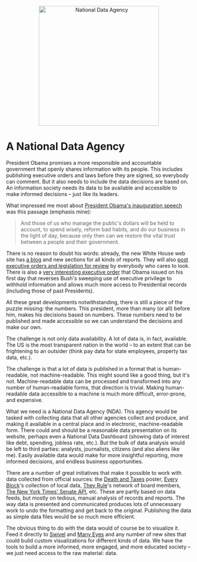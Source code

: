 <p align="center"><img src="https://media.eagereyes.org/media/2009/nda.png" border="0" alt="National Data Agency" width="326" height="326" /></p>

# A National Data Agency

President Obama promises a more responsible and accountable government that openly shares information with its people. This includes publishing executive orders and laws before they are signed, so everybody can comment. But it also needs to include the data decisions are based on. An information society needs its data to be available and accessible to make informed decisions &ndash; just like its leaders.

What impressed me most about <a href="http://www.nytimes.com/2009/01/20/us/politics/20text-obama.html?pagewanted=all">President Obama's inauguration speech</a> was this passage (emphasis mine):

>	And those of us who manage the public's dollars will be held to account, to spend wisely, reform bad habits, and do our business in the light of day, because only then can we restore the vital trust between a people and their government.

There is no reason to doubt his words: already, the new White House web site has <a href="http://www.whitehouse.gov/blog/">a blog</a> and new sections for all kinds of reports. They will also <a href="http://www.whitehouse.gov/blog/change_has_come_to_whitehouse-gov/">post executive orders and legislation for review</a> by everybody who cares to look. There is also a <a href="http://www.whitehouse.gov/the_press_office/ExecutiveOrderPresidentialRecords/">very interesting executive order</a> that Obama issued on his first day that reverses Bush's sweeping use of executive privilege to withhold information and allows much more access to Presidential records (including those of past Presidents).

All these great developments notwithstanding, there is still a piece of the puzzle missing: the numbers. This president, more than many (or all) before him, makes his decisions based on numbers. These numbers need to be published and made accessible so we can understand the decisions and make our own.

The challenge is not only data availability. A lot of data is, in fact, available. The US is the most transparent nation in the world &ndash; to an extent that can be frightening to an outsider (think pay data for state employees, property tax data, etc.).

The challenge is that a lot of data is published in a format that is human-readable, not machine-readable. This might sound like a good thing, but it's not. Machine-readable data can be processed and transformed into any number of human-readable forms, that direction is trivial. Making human-readable data accessible to a machine is much more difficult, error-prone, and expensive.

What we need is a National Data Agency (NDA). This agency would be tasked with collecting data that all other agencies collect and produce, and making it available in a central place and in electronic, machine-readable form. There could and should be a reasonable data presentation on its website, perhaps even a National Data Dashboard (showing data of interest like debt, spending, jobless rate, etc.). But the bulk of data analysis would be left to third parties: analysts, journalists, citizens (and also aliens like me). Easily available data would make for more insightful reporting, more informed decisions, and endless business opportunities.

There are a number of great initiatives that make it possible to work with data collected from official sources: the <a href="http://www.wallstats.com/deathandtaxes/">Death and Taxes</a> poster, <a href="http://www.everyblock.com/">Every Block</a>'s collection of local data, <a href="http://theyrule.net/">They Rule</a>'s network of board members, <a href="http://developer.nytimes.com/docs/congress_api/">The New York Times' Senate API</a>, etc. These are partly based on data feeds, but mostly on tedious, manual analysis of records and reports. The way data is presented and communicated produces lots of unnecessary work to undo the formatting and get back to the original. Publishing the data as simple data files would be so much more efficient.

The obvious thing to do with the data would of course be to visualize it. Feed it directly to <a href="http://www.swivel.com/official">Swivel</a> and <a href="http://services.alphaworks.ibm.com/manyeyes/">Many Eyes</a> and any number of new sites that could build custom visualizations for different kinds of data. We have the tools to build a more informed, more engaged, and more educated society &ndash; we just need access to the raw material: data.
